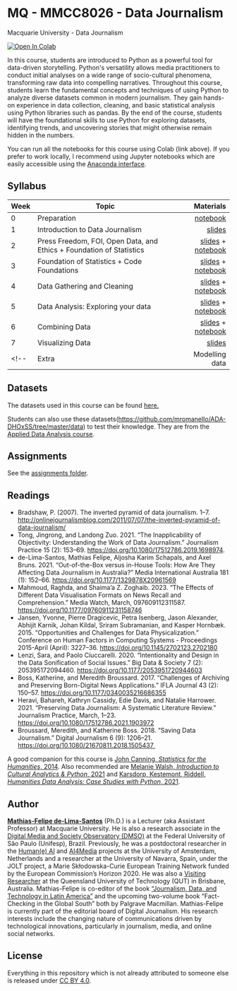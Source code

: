 # MQ - MMCC8026 - Data Journalism
Macquarie University - Data Journalism


[![Open In Colab](https://colab.research.google.com/assets/colab-badge.svg)](http://colab.research.google.com/github/mathiasfls/Foundations-of-Cultural-and-Social-Data-Analysis/)

In this course, students are introduced to Python as a powerful tool for data-driven storytelling. Python's versatility allows media practitioners to conduct initial analyses on a wide range of socio-cultural phenomena, transforming raw data into compelling narratives. Throughout this course, students learn the fundamental concepts and techniques of using Python to analyze diverse datasets common in modern journalism. They gain hands-on experience in data collection, cleaning, and basic statistical analysis using Python libraries such as pandas. By the end of the course, students will have the foundational skills to use Python for exploring datasets, identifying trends, and uncovering stories that might otherwise remain hidden in the numbers.

You can run all the notebooks for this course using Colab (link above). If you prefer to work locally, I recommend using Jupyter notebooks which are easily accessible using the [Anaconda interface](https://www.anaconda.com/products/individual). 

## Syllabus

| Week         | Topic           | Materials  |
| ------------- |-------------| -----:|
| 0      | Preparation | <a href='0_HelloWorld.ipynb'>notebook</a> |
| 1      | Introduction to Data Journalism| <a href='https://www.canva.com/design/DAGMlLW159w/zrNz95xhRk8zHKvLFo1lUA/view?utm_content=DAGMlLW159w&utm_campaign=designshare&utm_medium=link&utm_source=editor'>slides</a> |
| 2      | Press Freedom, FOI, Open Data, and Ethics + Foundation of Statistics | <a href='https://www.canva.com/design/DAGMlYEhag0/OtViOlgJ79Qwcmzpx8bKyg/view?utm_content=DAGMlYEhag0&utm_campaign=share_your_design&utm_medium=link&utm_source=shareyourdesignpanel'>slides</a> + <a href='2_Hands_on.ipynb'>notebook</a> |
| 3      | Foundation of Statistics + Code Foundations| <a href='https://www.canva.com/design/DAGMlKymb2o/yZwqw4EHSWhB8-AhB2i19A/view?utm_content=DAGMlKymb2o&utm_campaign=designshare&utm_medium=link&utm_source=editor'>slides</a> + <a href='1_Python_crash_course.ipynb'>notebook</a> |
| 4      | Data Gathering and Cleaning | <a href='-----'>slides</a> + <a href='2_Hands_on.ipynb'>notebook</a> |
| 5      | Data Analysis: Exploring your data | <a href='-----'>slides</a> + <a href='3_Hands_on.ipynb'>notebook</a> |
| 6      | Combining Data | <a href='-----'>slides</a> + <a href='4_Hands_on.ipynb'>notebook</a> |
| 7      | Visualizing Data | <a href='-----'>slides</a> |
<!-- | Extra      | Modelling data  | <a href='6.1_Modelling.ipynb'>notebook</a> |-->

## Datasets
 
The datasets used in this course can be found [here.](https://github.com/mathiasfls/MQ-MMCC8026-Data_Journalism/tree/main/data)


Students can also use these datasets(https://github.com/mromanello/ADA-DHOxSS/tree/master/data) to test their knowledge. They are from the [Applied Data Analysis course](https://github.com/mromanello/ADA-DHOxSS).

## Assignments

See the [assignments folder](assignments/).

## Readings

- Bradshaw, P. (2007). The inverted pyramid of data journalism. 1–7. http://onlinejournalismblog.com/2011/07/07/the-inverted-pyramid-of-data-journalism/ 
- Tong, Jingrong, and Landong Zuo. 2021. “The Inapplicability of Objectivity: Understanding the Work of Data Journalism.” Journalism Practice 15 (2): 153–69. https://doi.org/10.1080/17512786.2019.1698974.
- de-Lima-Santos, Mathias Felipe, Aljosha Karim Schapals, and Axel Bruns. 2021. “Out-of-the-Box versus in-House Tools: How Are They Affecting Data Journalism in Australia?” Media International Australia 181 (1): 152–66. https://doi.org/10.1177/1329878X20961569
- Mahmoud, Raghda, and Shaima’a Z. Zoghaib. 2023. “The Effects of Different Data Visualisation Formats on News Recall and Comprehension.” Media Watch, March, 097609112311587. https://doi.org/10.1177/09760911231158746
- Jansen, Yvonne, Pierre Dragicevic, Petra Isenberg, Jason Alexander, Abhijit Karnik, Johan Kildal, Sriram Subramanian, and Kasper Hornbæk. 2015. “Opportunities and Challenges for Data Physicalization.” Conference on Human Factors in Computing Systems - Proceedings 2015-April (April): 3227–36. https://doi.org/10.1145/2702123.2702180
- Lenzi, Sara, and Paolo Ciuccarelli. 2020. “Intentionality and Design in the Data Sonification of Social Issues.” Big Data & Society 7 (2): 205395172094460. https://doi.org/10.1177/2053951720944603
- Boss, Katherine, and Meredith Broussard. 2017. “Challenges of Archiving and Preserving Born-Digital News Applications.” IFLA Journal 43 (2): 150–57. https://doi.org/10.1177/0340035216686355
- Heravi, Bahareh, Kathryn Cassidy, Edie Davis, and Natalie Harrower. 2021. “Preserving Data Journalism: A Systematic Literature Review.” Journalism Practice, March, 1–23. https://doi.org/10.1080/17512786.2021.1903972
- Broussard, Meredith, and Katherine Boss. 2018. “Saving Data Journalism.” Digital Journalism 6 (9): 1206–21. https://doi.org/10.1080/21670811.2018.1505437 


A good companion for this course is [John Canning, *Statistics for the Humanities*, 2014](http://statisticsforhumanities.net/book/). Also recommended are [Melanie Walsh, *Introduction to Cultural Analytics & Python*, 2021](https://melaniewalsh.github.io/Intro-Cultural-Analytics/welcome.html) and [Karsdorp, Kestemont, Riddell, *Humanities Data Analysis: Case Studies with Python*, 2021](https://www.humanitiesdataanalysis.org/index.html).

## Author

[**Mathias-Felipe de-Lima-Santos**](https://www.uva.nl/en/profile/d/e/m.f.de-lima-santos/m.f.de-lima-santos.html) (Ph.D.) is a Lecturer (aka Assistant Professor) at Macquarie University. He is also a research associate in the [Digital Media and Society Observatory (DMSO)](https://dmso.unifesp.br/) at the Federal University of São Paulo (Unifesp), Brazil. Previously, he was a postdoctoral researcher in the [Human(e) AI](https://humane-ai.nl/) and [AI4Media](https://www.ai4media.eu/) projects at the University of Amsterdam, Netherlands and a researcher at the University of Navarra, Spain, under the JOLT project, a Marie Skłodowska-Curie European Training Network funded by the European Commission’s Horizon 2020. He was also a [Visiting Researcher](https://research.qut.edu.au/dmrc/people/mathias-felipe-de-lima-santos/) at the Queensland University of Technology (QUT) in Brisbane, Australia. Mathias-Felipe is co-editor of the book [“Journalism, Data, and Technology in Latin America”](https://doi.org/10.1007/978-3-030-65860-1) and the upcoming two-volume book “Fact-Checking in the Global South” both by Palgrave Macmillan. Mathias-Felipe is currently part of the editorial board of Digital Journalism. His research interests include the changing nature of communications driven by technological innovations, particularly in journalism, media, and online social networks. 


## License

Everything in this repository which is not already attributed to someone else is released under [CC BY 4.0](https://creativecommons.org/licenses/by/4.0/). 
